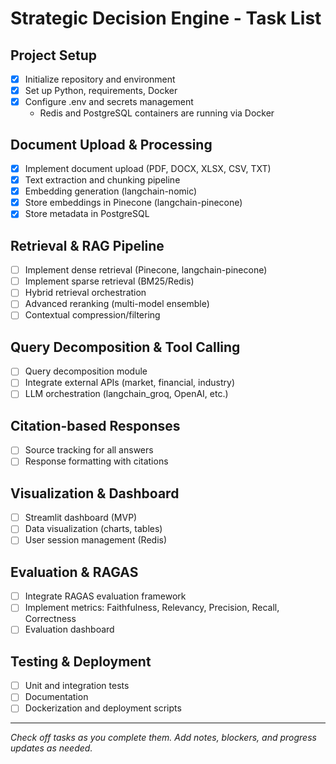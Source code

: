 # Strategic Decision Engine - Task List

## Project Setup
- [x] Initialize repository and environment
- [x] Set up Python, requirements, Docker
- [x] Configure .env and secrets management
  - Redis and PostgreSQL containers are running via Docker

## Document Upload & Processing
- [x] Implement document upload (PDF, DOCX, XLSX, CSV, TXT)
- [x] Text extraction and chunking pipeline
- [x] Embedding generation (langchain-nomic)
- [x] Store embeddings in Pinecone (langchain-pinecone)
- [x] Store metadata in PostgreSQL

## Retrieval & RAG Pipeline
- [ ] Implement dense retrieval (Pinecone, langchain-pinecone)
- [ ] Implement sparse retrieval (BM25/Redis)
- [ ] Hybrid retrieval orchestration
- [ ] Advanced reranking (multi-model ensemble)
- [ ] Contextual compression/filtering

## Query Decomposition & Tool Calling
- [ ] Query decomposition module
- [ ] Integrate external APIs (market, financial, industry)
- [ ] LLM orchestration (langchain_groq, OpenAI, etc.)

## Citation-based Responses
- [ ] Source tracking for all answers
- [ ] Response formatting with citations

## Visualization & Dashboard
- [ ] Streamlit dashboard (MVP)
- [ ] Data visualization (charts, tables)
- [ ] User session management (Redis)

## Evaluation & RAGAS
- [ ] Integrate RAGAS evaluation framework
- [ ] Implement metrics: Faithfulness, Relevancy, Precision, Recall, Correctness
- [ ] Evaluation dashboard

## Testing & Deployment
- [ ] Unit and integration tests
- [ ] Documentation
- [ ] Dockerization and deployment scripts

---

*Check off tasks as you complete them. Add notes, blockers, and progress updates as needed.* 